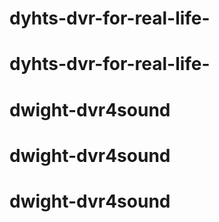 ﻿# dyhts-dvr-for-real-life-
# dyhts-dvr-for-real-life-
# dwight-dvr4sound
# dwight-dvr4sound
# dwight-dvr4sound
